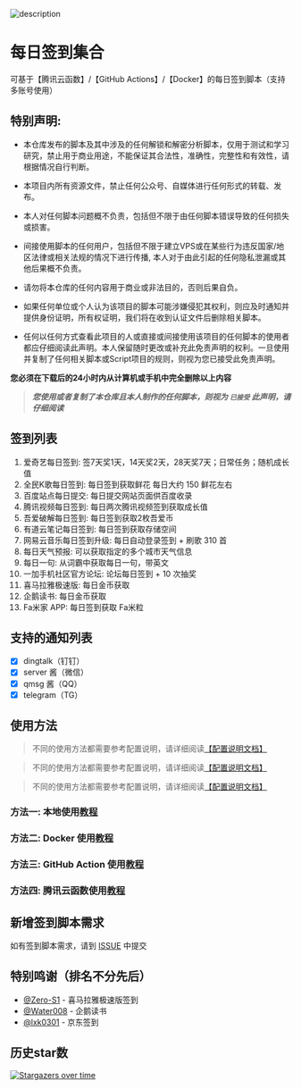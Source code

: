 ![description](https://socialify.git.ci/Sitoi/dailycheckin/image?description=1&font=Rokkitt&forks=1&issues=1&language=1&owner=1&pattern=Circuit%20Board&pulls=1&stargazers=1&theme=Dark)

# 每日签到集合

可基于【腾讯云函数】/【GitHub Actions】/【Docker】的每日签到脚本（支持多账号使用）

## 特别声明:

- 本仓库发布的脚本及其中涉及的任何解锁和解密分析脚本，仅用于测试和学习研究，禁止用于商业用途，不能保证其合法性，准确性，完整性和有效性，请根据情况自行判断。

- 本项目内所有资源文件，禁止任何公众号、自媒体进行任何形式的转载、发布。

- 本人对任何脚本问题概不负责，包括但不限于由任何脚本错误导致的任何损失或损害。

- 间接使用脚本的任何用户，包括但不限于建立VPS或在某些行为违反国家/地区法律或相关法规的情况下进行传播, 本人对于由此引起的任何隐私泄漏或其他后果概不负责。

- 请勿将本仓库的任何内容用于商业或非法目的，否则后果自负。

- 如果任何单位或个人认为该项目的脚本可能涉嫌侵犯其权利，则应及时通知并提供身份证明，所有权证明，我们将在收到认证文件后删除相关脚本。

- 任何以任何方式查看此项目的人或直接或间接使用该项目的任何脚本的使用者都应仔细阅读此声明。本人保留随时更改或补充此免责声明的权利。一旦使用并复制了任何相关脚本或Script项目的规则，则视为您已接受此免责声明。

**您必须在下载后的24小时内从计算机或手机中完全删除以上内容**

> ***您使用或者复制了本仓库且本人制作的任何脚本，则视为 `已接受` 此声明，请仔细阅读***

## 签到列表

1. 爱奇艺每日签到: 签7天奖1天，14天奖2天，28天奖7天；日常任务；随机成长值
2. 全民K歌每日签到: 每日签到获取鲜花 每日大约 150 鲜花左右
3. 百度站点每日提交: 每日提交网站页面供百度收录
4. 腾讯视频每日签到: 每日两次腾讯视频签到获取成长值
5. 吾爱破解每日签到: 每日签到获取2枚吾爱币
6. 有道云笔记每日签到: 每日签到获取存储空间
7. 网易云音乐每日签到升级: 每日自动登录签到 + 刷歌 310 首
8. 每日天气预报: 可以获取指定的多个城市天气信息
9. 每日一句: 从词霸中获取每日一句，带英文
10. 一加手机社区官方论坛: 论坛每日签到 + 10 次抽奖
11. 喜马拉雅极速版: 每日金币获取
12. 企鹅读书: 每日金币获取
13. Fa米家 APP: 每日签到获取 Fa米粒

## 支持的通知列表

- [x] dingtalk（钉钉）
- [x] server 酱（微信）
- [x] qmsg 酱（QQ）
- [x] telegram（TG）

## 使用方法

> 不同的使用方法都需要参考配置说明，请详细阅读[【配置说明文档】](https://github.com/Sitoi/dailycheckin/blob/main/docs/settings.md)

> 不同的使用方法都需要参考配置说明，请详细阅读[【配置说明文档】](https://github.com/Sitoi/dailycheckin/blob/main/docs/settings.md)

> 不同的使用方法都需要参考配置说明，请详细阅读[【配置说明文档】](https://github.com/Sitoi/dailycheckin/blob/main/docs/settings.md)

### 方法一: 本地使用[教程](https://github.com/Sitoi/dailycheckin/blob/main/docs/local.md)

### 方法二: Docker 使用[教程](https://github.com/Sitoi/dailycheckin/blob/main/docs/docker.md)

### 方法三: GitHub Action 使用[教程](https://github.com/Sitoi/dailycheckin/blob/main/docs/github-actions.md)

### 方法四: 腾讯云函数使用[教程](https://github.com/Sitoi/dailycheckin/blob/main/docs/tencent-scf.md)

## 新增签到脚本需求

如有签到脚本需求，请到 [ISSUE](https://github.com/Sitoi/dailycheckin/issues/new/choose) 中提交

## 特别鸣谢（排名不分先后）

- [@Zero-S1](https://github.com/Zero-S1/xmly_speed) - 喜马拉雅极速版签到
- [@Water008](https://github.com/Water008/qqread) - 企鹅读书
- [@lxk0301](https://github.com/lxk0301/jd_scripts) - 京东签到

## 历史star数

[![Stargazers over time](https://starchart.cc/Sitoi/dailycheckin.svg)](https://starchart.cc/Sitoi/dailycheckin)
